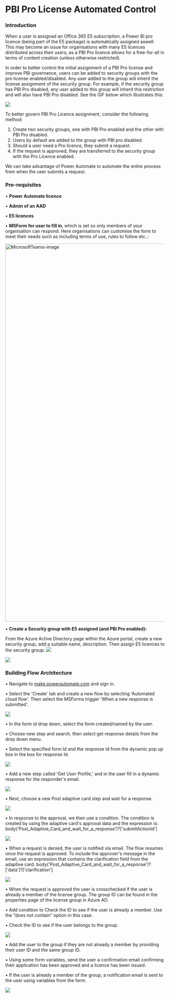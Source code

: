 # PBI Pro License Automated Control
### Introduction
When a user is assigned an Office 365 E5 subscription, a Power BI pro licence (being part of the E5 package) is automatically assigned aswell. This may become an issue for organisations with many E5 licences distributed across their users, as a PBI Pro licence allows for a free-for-all in terms of content creation (unless otherwise restricted). 
 
In order to better control the initial assignment of a PBI Pro license and improve PBI governance, users can be added to security groups with the pro license enabled/disabled. Any user added to the group will inherit the license assignment of the security group. For example, if the security group has PBI Pro disabled, any user added to this group will inherit this restriction and will also have PBI Pro disabled. See the GIF below which illustrates this:       
 
 ![](https://github.com/huzeifah-m/PBI-Pro-License-Automated-Control/blob/main/Images/Demo%20user%20in%20no%20pro%20group.gif)
 
 To better govern PBI Pro Licence assignment, consider the following method:
 1. Create two security groups, one with PBI Pro enabled and the other with PBI Pro disabled.
 2. Users by default are added to the group with PBI pro disabled.
 3. Should a user need a Pro licence, they submit a request.
 4. If the request is approved, they are transferred to the security group with the Pro Licence enabled.

We can take advantage of Power Automate to automate the entire process from when the user submits a request.

### Pre-requisites
•	**Power Automate licence**

•	**Admin of an AAD**

•	**E5 licences**

•	**MSForm for user to fill in**, which is set so only members of your organisation can respond. Here organisations can customise the form to meet their needs such as including terms of use, rules to follow etc..:

<img width="1189" alt="MicrosoftTeams-image" src="https://user-images.githubusercontent.com/99490720/220603003-6d22c454-9882-4a0e-be9d-95c6ed889233.png">

• **Create a Security group with E5 assigned (and PBI Pro enabled):**

From the Azure Active Directory page within the Azure portal, create a new security group, add a suitable name, description. Then assign E5 licences to the security group:
![](https://github.com/huzeifah-m/PBI-Pro-License-Automated-Control/blob/main/Images/creating%20SG.gif) 


![](https://github.com/huzeifah-m/PBI-Pro-License-Automated-Control/blob/main/Images/assign%20licence%20to%20SG.gif)


### Building Flow Architecture
 •	Navigate to [make.powerautomate.com]() and sign in.
 
 • Select the 'Create' tab and create a new flow by selecting 'Automated cloud flow'. Then select the MSForms trigger 'When a new response is submitted'.
 
  ![](https://github.com/huzeifah-m/PBI-Pro-License-Automated-Control/blob/main/Images/Create%20new%20flow.gif)
 
 •	In the form id drop down, select the form created/named by the user.
 
 •	Choose new step and search, then select get response details from the drop down menu.
 
 •	Select the specified form Id and the response Id from the dynamic pop up box in the box for response Id.
 
  ![](https://github.com/huzeifah-m/PBI-Pro-License-Automated-Control/blob/main/Images/Get%20response%20ID.gif)
 
 •	Add a new step called 'Get User Profile,' and in the user fill in a dynamic response for the responder's email.
 
 ![](https://github.com/huzeifah-m/PBI-Pro-License-Automated-Control/blob/main/Images/Get%20user%20profile.gif)
 
 •	Next, choose a new Post adaptive card step and wait for a response.
 
  ![](https://github.com/huzeifah-m/PBI-Pro-License-Automated-Control/blob/main/Images/Adaptive%20Card.gif)
 
 •	In response to the approval, we then use a condition. The condition is created by using the adaptive card's approval data and the expression is: body('Post_Adaptive_Card_and_wait_for_a_response')?['submitActionId']
 
 ![](https://github.com/huzeifah-m/PBI-Pro-License-Automated-Control/blob/main/Images/Condition%201.gif)
 
 •	When a request is denied, the user is notified via email. The flow resumes once the request is approved. To include the approver's message in the email, use an expression that contains the clarification field from the adaptive card. body('Post_Adaptive_Card_and_wait_for_a_response')?['data']?['clarification']
 
 ![](https://github.com/huzeifah-m/PBI-Pro-License-Automated-Control/blob/main/Images/Rejected%20Email.gif)
 
 •	When the request is approved the user is crosschecked if the user is already a member of the license group. The group ID can be found in the properties page of the license group in Azure AD.
 
 •	Add condition to Check the ID to see if the user is already a member. Use the "does not contain" option in this case.
 
 •	Check the ID to see if the user belongs to the group.
 
 ![](https://github.com/huzeifah-m/PBI-Pro-License-Automated-Control/blob/main/Images/Check%20group%20membership%20and%20condition%202.gif)
 
 •	Add the user to the group if they are not already a member by providing their user ID and the same group ID.
 
 •	Using some form variables, send the user a confirmation email confirming their application has been approved and a licence has been issued.
 
 •	If the user is already a member of the group, a notification email is sent to the user using variables from the form.
 
 ![](https://github.com/huzeifah-m/PBI-Pro-License-Automated-Control/blob/main/Images/Add%20to%20group%20.gif)
